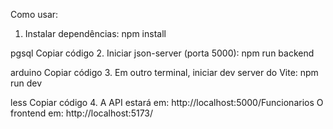 Como usar:
1. Instalar dependências:
npm install

pgsql
Copiar código
2. Iniciar json-server (porta 5000):
npm run backend

arduino
Copiar código
3. Em outro terminal, iniciar dev server do Vite:
npm run dev

less
Copiar código
4. A API estará em: http://localhost:5000/Funcionarios
O frontend em: http://localhost:5173/